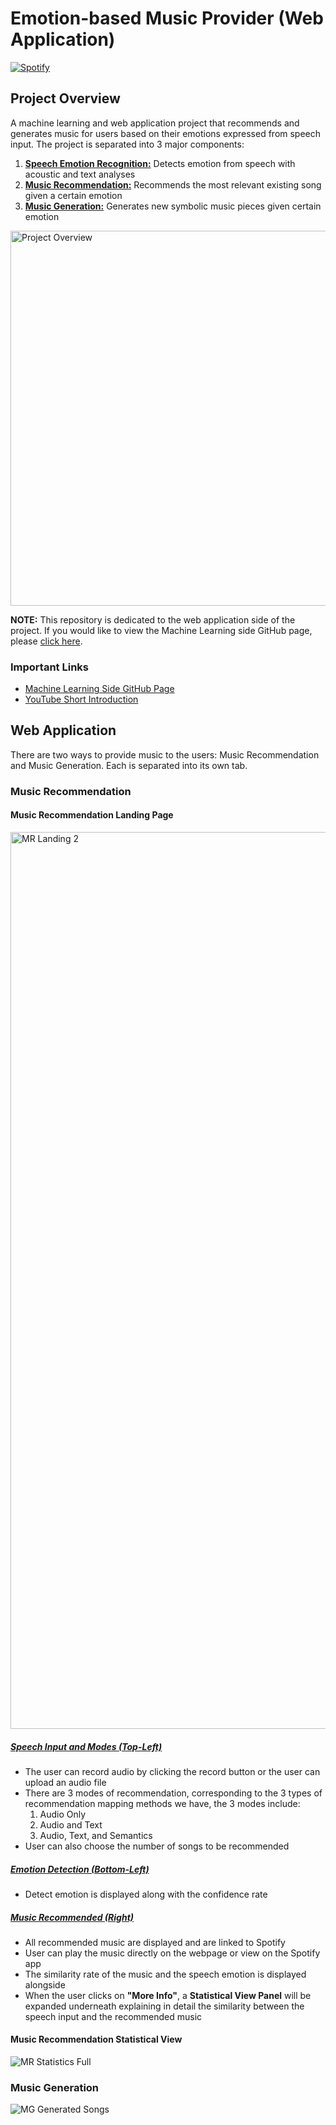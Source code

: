 # Emotion-based Music Provider (Web Application)


[![Spotify](https://spotify-github-readme.vercel.app/api/spotify)](https://open.spotify.com/collection/tracks)

 
## Project Overview
A machine learning and web application project that recommends and generates music for users based on their emotions expressed from speech input. The project is separated into 3 major components:

1. <ins>**Speech Emotion Recognition:**</ins> Detects emotion from speech with acoustic and text analyses
2. <ins>**Music Recommendation:**</ins> Recommends the most relevant existing song given a certain emotion
3. <ins>**Music Generation:**</ins> Generates new symbolic music pieces given certain emotion

<img src="https://github.com/tohoilam/Emotion-based-Music-Provider-Application/assets/61353084/edc8845c-d391-4b56-8fa2-91396b099c8f" alt="Project Overview" width="600"/>

**NOTE:** This repository is dedicated to the web application side of the project. If you would like to view the Machine Learning side GitHub page, please [click here](https://github.com/tohoilam/Emotion-based-Music-Provider).


### Important Links
* [Machine Learning Side GitHub Page](https://github.com/tohoilam/Emotion-based-Music-Provider)
* [YouTube Short Introduction](https://www.youtube.com/watch?v=1yL7BDyDFCM)

## Web Application

There are two ways to provide music to the users: Music Recommendation and Music Generation. Each is separated into its own tab.

### Music Recommendation

#### Music Recommendation Landing Page

<img width="1435" alt="MR Landing 2" src="https://github.com/tohoilam/Emotion-based-Music-Provider-Application/assets/61353084/fb826084-d285-49ef-833d-b56bde89866e">

##### <ins>Speech Input and Modes (Top-Left)</ins>

* The user can record audio by clicking the record button or the user can upload an audio file
* There are 3 modes of recommendation, corresponding to the 3 types of recommendation mapping methods we have, the 3 modes include:
  1. Audio Only
  2. Audio and Text
  3. Audio, Text, and Semantics
* User can also choose the number of songs to be recommended

##### <ins>Emotion Detection (Bottom-Left)</ins>

* Detect emotion is displayed along with the confidence rate

##### <ins>Music Recommended (Right)</ins>

* All recommended music are displayed and are linked to Spotify
* User can play the music directly on the webpage or view on the Spotify app
* The similarity rate of the music and the speech emotion is displayed alongside
* When the user clicks on **"More Info"**, a **Statistical View Panel** will be expanded underneath explaining in detail the similarity between the speech input and the recommended music

#### Music Recommendation Statistical View

![MR Statistics Full](https://github.com/tohoilam/Emotion-based-Music-Provider-Application/assets/61353084/b2f5d09c-4e33-4cbc-bd48-c951d8f0ce42)



### Music Generation

![MG Generated Songs](https://github.com/tohoilam/Emotion-based-Music-Provider-Application/assets/61353084/a6f73ddb-f859-4a0b-bab9-ad93ba7c9fbb)

